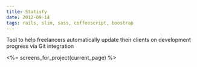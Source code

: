 ```yaml
---
title: Statisfy
date: 2012-09-14
tags: rails, slim, sass, coffeescript, boostrap
---
```


Tool to help freelancers automatically update their clients on development progress via Git integration

<div class='row'>
  <%= screens_for_project(current_page) %>
</div>
